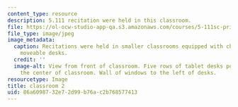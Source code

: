 ```yaml
---
content_type: resource
description: 5.111 recitation were held in this classroom.
file: https://ol-ocw-studio-app-qa.s3.amazonaws.com/courses/5-111sc-principles-of-chemical-science-fall-2014/86a6098732e72d99b76ac2b768577413_5.111_2.jpg
file_type: image/jpeg
image_metadata:
  caption: Recitations were held in smaller classrooms equipped with chalkboards and
    moveable desks.
  credit: ''
  image-alt: View from front of classroom. Five rows of tablet desks positioned in
    the center of classroom. Wall of windows to the left of desks.
resourcetype: Image
title: classroom 2
uid: 86a60987-32e7-2d99-b76a-c2b768577413
---
```

